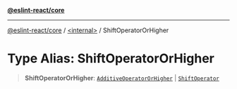 [**@eslint-react/core**](../../README.md)

***

[@eslint-react/core](../../README.md) / [\<internal\>](../README.md) / ShiftOperatorOrHigher

# Type Alias: ShiftOperatorOrHigher

> **ShiftOperatorOrHigher**: [`AdditiveOperatorOrHigher`](AdditiveOperatorOrHigher.md) \| [`ShiftOperator`](ShiftOperator.md)
